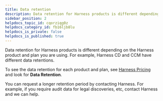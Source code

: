 ```yaml
---
title: Data retention
description: Data retention for Harness products is different depending on the Harness product and plan you are using.
sidebar_position: 2
helpdocs_topic_id: cqorziqg0z
helpdocs_category_id: fb16ljb8lu
helpdocs_is_private: false
helpdocs_is_published: true
---
```


Data retention for Harness products is different depending on the Harness product and plan you are using. For example, Harness CD and CCM have different data retentions.

To see the data retention for each product and plan, see [Harness Pricing](https://harness.io/pricing/?module=cd) and look for **Data Retention**.

You can request a longer retention period by contacting Harness. For example, if you require audit data for legal discoveries, etc, contact Harness and we can help.

